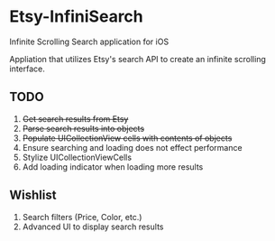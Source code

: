 Etsy-InfiniSearch
=================

Infinite Scrolling Search application for iOS


Appliation that utilizes Etsy's search API to create an infinite scrolling interface.

<b>TODO</b>
-----
1. <s>Get search results from Etsy</s>
2. <strike>Parse search results into objects</strike>
3. <strike>Populate UICollectionView cells with contents of objects</strike>
4. Ensure searching and loading does not effect performance
5. Stylize UICollectionViewCells
6. Add loading indicator when loading more results

<b>Wishlist</b>
-----
1. Search filters (Price, Color, etc.)
2. Advanced UI to display search results

